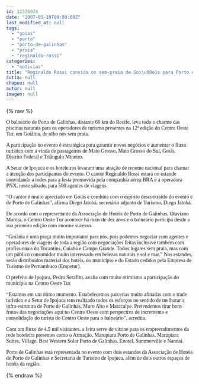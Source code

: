 ```yaml
---
id: 12376974
date: "2007-03-10T09:00:00Z"
last_modified_at: null
tags:
  - "goias"
  - "porto"
  - "porto-de-galinhas"
  - "praia"
  - "reginaldo-rossi"
categories:
  - "noticias"
title: "Reginaldo Rossi convida os sem-praia de Goi\u00e1s para Porto de Galinhas"
sutia: null
chapeu: null
autor: null
imagem: null
---
```

{% raw %}
<p><P><FONT face=Verdana>O balneário de Porto de Galinhas, distante 60 km do Recife, leva todo o charme das piscinas naturais para os operadores de turismo presentes na 12ª edição do Centro Oeste Tur, em Goiânia, de olho nos sem praia. </FONT></P></p>
<p><P><FONT face=Verdana>A participação no evento é estratégica para garantir novos negócios e aumentar o fluxo turístico com a vinda de passageiros de Mato Grosso, Mato Grosso do Sul, Goiás, Distrito Federal e Triângulo Mineiro. </FONT></P></p>
<p><P><FONT face=Verdana>A Setur de Ipojuca e os hoteleiros levaram uma atração de renome nacional para chamar a atenção dos participantes do evento. O cantor Reginaldo Rossi estará no estande convidando a todos para a festa promovida pela companhia aérea BRA e a operadora PNX, neste sábado, para 500 agentes de viagens. </FONT></P></p>
<p><P><FONT face=Verdana>“O cantor é muito apreciado em Goiás e combina com o espírito descontraído do evento e de Porto de Galinhas”, afirma Diego Jatobá, secretário adjunto de Turismo, Diego Jatobá.</FONT></P></p>
<p><P><FONT face=Verdana>De acordo com o representante da Associação de Hotéis de Porto de Galinhas, Otaviano Maroja, o Centro Oeste Tur acontece há mais de dez anos e o balneário participa desde a sua primeira edição com enorme sucesso.</FONT></P></p>
<p><P><FONT face=Verdana>“Goiânia é uma praça muito importante para nós, pois podemos negociar com agentes e operadores de viagens de toda a região com negociações feitas inclusive também com profissionais do Tocantins, Cuiabá e Campo Grande. Todos lugares sem praia, mas com um público consumidor muito interessado em belezas naturais e sol e mar.” Nos estandes, serão distribuídos material dos hotéis, do município e do Estado cedidos pela Empresa de Turismo de Pernambuco (Empetur).</FONT></P></p>
<p><P><FONT face=Verdana>O prefeito de Ipojuca, Pedro Serafim, avalia com muito otimismo a participação do município na Centro Oeste Tur. </FONT></P></p>
<p><P><FONT face=Verdana>“Estamos em um ótimo momento. Estabelecemos parcerias muito afinadas com o trade turístico e a Setur de Ipojuca tem realizado todos os esforços no sentido de melhorar a infra-estrutura de Porto de Galinhas, Muro Alto e Maracaípe. Pretendemos tirar bons frutos das negociações aqui no Centro Oeste com perspectiva de incremento e consolidação do turista do Centro Oeste para o balneário”, acredita.</FONT></P></p>
<p><P><FONT face=Verdana>Com um fluxo de 4,5 mil visitantes, a feira serve de vitrine para os empreendimentos da rede hoteleira presentes como o Armação, Marupiara Porto de Galinhas, Marupiara Suítes, Village, Best Western Solar Porto de Galinhas, Enotel, Summerville e Nannai. </FONT></P></p>
<p><P><FONT face=Verdana>Porto de Galinhas está representada no evento com dois estandes da Associação de Hotéis de Porto de Galinhas e Secretaria de Turismo de Ipojuca, além de dois outros espaços de hotéis da região.</FONT></P> </p>
{% endraw %}